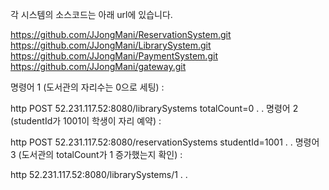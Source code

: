 각 시스템의 소스코드는 아래 url에 있습니다. 

https://github.com/JJongMani/ReservationSystem.git
https://github.com/JJongMani/LibrarySystem.git
https://github.com/JJongMani/PaymentSystem.git
https://github.com/JJongMani/gateway.git

명령어 1 (도서관의 자리수는 0으로 세팅) : 

http POST 52.231.117.52:8080/librarySystems totalCount=0
.
.
명령어 2 (studentId가 1001이 학생이 자리 예약) : 

http POST 52.231.117.52:8080/reservationSystems studentId=1001
.
.
명령어 3 (도서관의 totalCount가 1 증가했는지 확인) : 

http 52.231.117.52:8080/librarySystems/1
.
.
